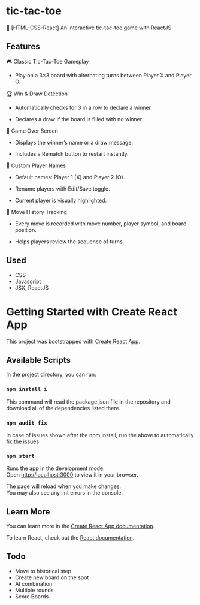 # tic-tac-toe

🌸 [HTML-CSS-React] An interactive tic-tac-toe game with ReactJS

## Features

🎮 Classic Tic-Tac-Toe Gameplay

- Play on a 3×3 board with alternating turns between Player X and Player O.

🏆 Win & Draw Detection

- Automatically checks for 3 in a row to declare a winner.

- Declares a draw if the board is filled with no winner.

🔄 Game Over Screen

- Displays the winner’s name or a draw message.

- Includes a Rematch button to restart instantly.

👤 Custom Player Names

- Default names: Player 1 (X) and Player 2 (O).

- Rename players with Edit/Save toggle.

- Current player is visually highlighted.

📜 Move History Tracking

- Every move is recorded with move number, player symbol, and board position.

- Helps players review the sequence of turns.

## Used

- CSS
- Javascript
- JSX, ReactJS

# Getting Started with Create React App

This project was bootstrapped with [Create React App](https://github.com/facebook/create-react-app).

## Available Scripts

In the project directory, you can run:

### `npm install i`

This command will read the package.json file in the repository and download all of the dependencies listed there.

### `npm audit fix`

In case of issues shown after the npm install, run the above to automatically fix the issues

### `npm start`

Runs the app in the development mode.\
Open [http://localhost:3000](http://localhost:3000) to view it in your browser.

The page will reload when you make changes.\
You may also see any lint errors in the console.

## Learn More

You can learn more in the [Create React App documentation](https://facebook.github.io/create-react-app/docs/getting-started).

To learn React, check out the [React documentation](https://reactjs.org/).

## Todo

- Move to historical step
- Create new board on the spot
- AI combination
- Multiple rounds
- Score Boards
